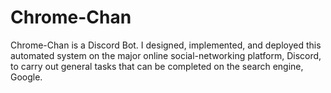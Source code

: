 # Chrome-Chan

Chrome-Chan is a Discord Bot. I designed, implemented, and deployed this automated system on the major online social-networking platform, Discord, to carry out general tasks that can be completed on the search engine, Google.
